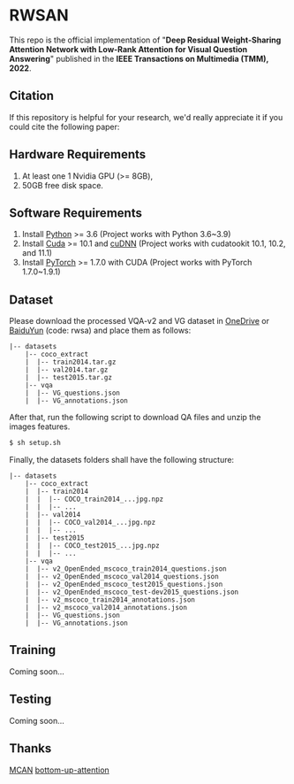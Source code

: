# RWSAN
This repo is the official implementation of "**Deep Residual Weight-Sharing Attention Network with Low-Rank Attention for Visual Question Answering**" published in the **IEEE Transactions on Multimedia (TMM), 2022**.

## Citation
If this repository is helpful for your research, we'd really appreciate it if you could cite the following paper:

## Hardware Requirements
1. At least one 1 Nvidia GPU (>= 8GB), 
2. 50GB free disk space.

## Software Requirements
1. Install [Python](https://www.python.org/downloads/) >= 3.6 (Project works with Python 3.6~3.9)
2. Install [Cuda](https://developer.nvidia.com/cuda-toolkit) >= 10.1 and [cuDNN](https://developer.nvidia.com/cudnn) (Project works with cudatookit 10.1, 10.2, and 11.1)
3. Install [PyTorch](http://pytorch.org/) >= 1.7.0 with CUDA (Project works with PyTorch 1.7.0~1.9.1)

## Dataset
Please download the processed VQA-v2 and VG dataset in [OneDrive]() or [BaiduYun](https://pan.baidu.com/s/19PdZwXWx2vhByfKxZt9oCw?pwd=rwsa) (code: rwsa) and place them as follows:

```angular2html
|-- datasets
	|-- coco_extract
	|  |-- train2014.tar.gz
	|  |-- val2014.tar.gz
	|  |-- test2015.tar.gz
	|-- vqa
	|  |-- VG_questions.json
	|  |-- VG_annotations.json
```

After that, run the following script to download QA files and unzip the images features.

```bash
$ sh setup.sh
```

Finally, the datasets folders shall have the following structure:

```angular2html
|-- datasets
	|-- coco_extract
	|  |-- train2014
	|  |  |-- COCO_train2014_...jpg.npz
	|  |  |-- ...
	|  |-- val2014
	|  |  |-- COCO_val2014_...jpg.npz
	|  |  |-- ...
	|  |-- test2015
	|  |  |-- COCO_test2015_...jpg.npz
	|  |  |-- ...
	|-- vqa
	|  |-- v2_OpenEnded_mscoco_train2014_questions.json
	|  |-- v2_OpenEnded_mscoco_val2014_questions.json
	|  |-- v2_OpenEnded_mscoco_test2015_questions.json
	|  |-- v2_OpenEnded_mscoco_test-dev2015_questions.json
	|  |-- v2_mscoco_train2014_annotations.json
	|  |-- v2_mscoco_val2014_annotations.json
	|  |-- VG_questions.json
	|  |-- VG_annotations.json

```


## Training 
Coming soon...

## Testing
Coming soon...

## Thanks
[MCAN](https://github.com/MILVLG/mcan-vqa)
[bottom-up-attention](https://github.com/peteanderson80/bottom-up-attention)
